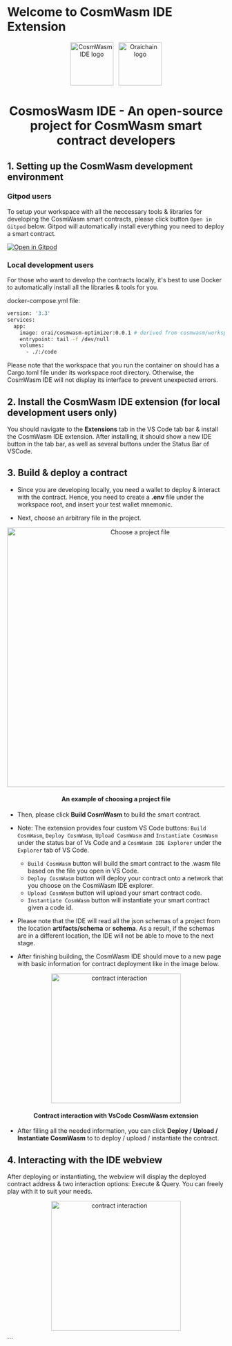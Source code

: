 # Welcome to CosmWasm IDE Extension

<p align="center">
  <a target="_blank" rel="noopener noreferrer"><img width="100" src="https://raw.githubusercontent.com/oraichain/vscode-cosmwasm/docs/contributing/public/cosmos-ide.png" alt="CosmWasm IDE logo"></a> &nbsp
  <a href="https://orai.io" target="_blank" rel="noopener noreferrer"><img width="100" src="https://raw.githubusercontent.com/oraichain/vscode-cosmwasm/docs/contributing/public/logo-128.png" alt="Oraichain logo"></a>
</p>

<h1 align="center">
    CosmosWasm IDE - An open-source project for CosmWasm smart contract developers  
</h1>

## 1. Setting up the CosmWasm development environment

### Gitpod users

To setup your workspace with all the neccessary tools & libraries for developing the CosmWasm smart contracts, please click button ```Open in Gitpod``` below. Gitpod will automatically install everything you need to deploy a smart contract.

[![Open in Gitpod](https://gitpod.io/button/open-in-gitpod.svg)](https://gitpod.io/#https://github.com/oraichain/cosmwasm-gitpod)

### Local development users

For those who want to develop the contracts locally, it's best to use Docker to automatically install all the libraries & tools for you.

docker-compose.yml file:

```bash
version: '3.3'
services:
  app:
    image: orai/cosmwasm-optimizer:0.0.1 # derived from cosmwasm/workspace-optimizer:0.12.6. Source: https://github.com/CosmWasm/rust-optimizer
    entrypoint: tail -f /dev/null
    volumes:
      - ./:/code
```

Please note that the workspace that you run the container on should has a Cargo.toml file under its workspace root directory. Otherwise, the CosmWasm IDE will not display its interface to prevent unexpected errors.

## 2. Install the CosmWasm IDE extension (for local development users only)

You should navigate to the **Extensions** tab in the VS Code tab bar & install the CosmWasm IDE extension. After installing, it should show a new IDE button in the tab bar, as well as several buttons under the Status Bar of VSCode.

## 3. Build & deploy a contract

- Since you are developing locally, you need a wallet to deploy & interact with the contract. Hence, you need to create a **.env** file under the workspace root, and insert your test wallet mnemonic. 

- Next, choose an arbitrary file in the project.

<p align="center">
  <a target="_blank" rel="noopener noreferrer"><img width="600" src="https://raw.githubusercontent.com/oraichain/cosmwasm-gitpod/master/docs/assets/choose-a-file.png" alt="Choose a project file"></a>
</p>

<h4 align="center">
    An example of choosing a project file
</h4>

- Then, please click **Build CosmWasm** to build the smart contract.

* Note: The extension provides four custom VS Code buttons: ```Build CosmWasm```,  ```Deploy CosmWasm```, ```Upload CosmWasm``` and ```Instantiate CosmWasm``` under the status bar of Vs Code and a ```CosmWasm IDE Explorer``` under the ```Explorer``` tab of VS Code.

  - ```Build CosmWasm``` button will build the smart contract to the .wasm file based on the file you open in VS Code.
  - ```Deploy CosmWasm``` button will deploy your contract onto a network that you choose on the CosmWasm IDE explorer.
  - ```Upload CosmWasm``` button will upload your smart contract code.
  - ```Instantiate CosmWasm``` button will instantiate your smart contract given a code id.

* Please note that the IDE will read all the json schemas of a project from the location **artifacts/schema** or **schema**. As a result, if the schemas are in a different location, the IDE will not be able to move to the next stage.

- After finishing building, the CosmWasm IDE should move to a new page with basic information for contract deployment like in the image below.

<p align="center">
  <a target="_blank" rel="noopener noreferrer"><img width="300" src="https://raw.githubusercontent.com/oraichain/cosmwasm-gitpod/master/docs/assets/interact.png" alt="contract interaction"></a>
</p>

<h4 align="center">
    Contract interaction with VsCode CosmWasm extension
</h4>

- After filling all the needed information, you can click **Deploy / Upload / Instantiate CosmWasm** to to deploy / upload / instantiate the contract.

## 4. Interacting with the IDE webview

After deploying or instantiating, the webview will display the deployed contract address & two interaction options: Execute & Query. You can freely play with it to suit your needs.

<p align="center">
  <a target="_blank" rel="noopener noreferrer"><img width="300" src="https://raw.githubusercontent.com/oraichain/cosmwasm-gitpod/master/docs/assets/interaction.png" alt="contract interaction"></a>
</p>
```